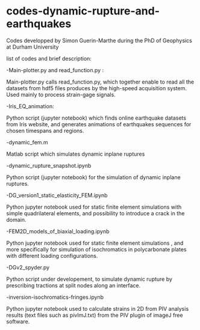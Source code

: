 # codes-dynamic-rupture-and-earthquakes
Codes developped by Simon Guerin-Marthe during the PhD of Geophysics at Durham University

list of codes and brief description:

-Main-plotter.py and read_function.py : 

Main-plotter.py calls read_function.py, 
which together enable to read all the datasets from hdf5 files produces by the
high-speed acquisition system. Used mainly to process strain-gage signals.

-Iris_EQ_animation:

Python script (jupyter notebook) which finds online earthquake datasets from Iris website,
and generates animations of earthquakes sequences for chosen timespans and regions.

-dynamic_fem.m

Matlab script which simulates dynamic inplane ruptures

-dynamic_rupture_snapshot.ipynb

Python script (jupyter notebook) for the simulation of dynamic inplane ruptures.

-DG_version1_static_elasticity_FEM.ipynb

Python jupyter notebook used for static finite element simulations 
with simple quadrilateral elements, and possibility to introduce a crack in the domain.

-FEM2D_models_of_biaxial_loading.ipynb

Python jupyter notebook used for static finite element simulations , and more specifically
for simulation of isochromatics in polycarbonate plates with different loading configurations.

-DGv2_spyder.py

Python script under developement, to simulate dynamic rupture by prescribing tractions at split nodes
along an interface.

-inversion-isochromatics-fringes.ipynb

Python jupyter notebook used to calculate strains in 2D from PIV analysis results 
(text files such as pivImJ.txt) from the PIV plugin of imageJ free software.


